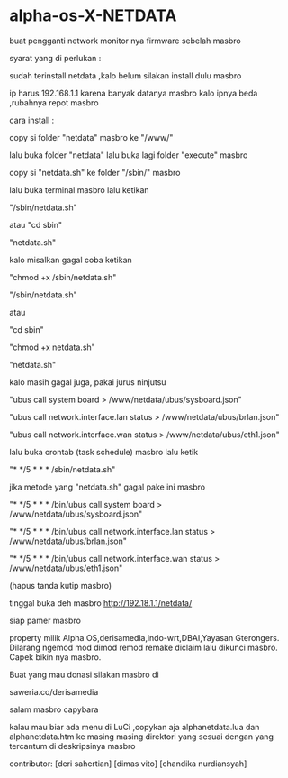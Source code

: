 # alpha-os-X-NETDATA
buat pengganti network monitor nya firmware sebelah masbro


syarat yang di perlukan :

sudah terinstall netdata ,kalo belum silakan install dulu masbro

ip harus 192.168.1.1 karena banyak datanya masbro kalo ipnya beda ,rubahnya repot masbro


cara install :

copy si folder "netdata" masbro ke "/www/"

lalu buka folder "netdata" lalu buka lagi folder "execute" masbro

copy si "netdata.sh" ke folder "/sbin/" masbro


lalu buka terminal masbro
lalu ketikan 

"/sbin/netdata.sh"

atau
"cd sbin"

"netdata.sh"

kalo misalkan gagal coba ketikan

"chmod +x /sbin/netdata.sh"

"/sbin/netdata.sh"

atau

"cd sbin"

"chmod +x netdata.sh"

"netdata.sh"

kalo masih gagal juga, pakai jurus ninjutsu

"ubus call system board > /www/netdata/ubus/sysboard.json"

"ubus call network.interface.lan status > /www/netdata/ubus/brlan.json"

"ubus call network.interface.wan status > /www/netdata/ubus/eth1.json"

lalu buka crontab (task schedule) masbro
lalu ketik 

"* */5 * * * /sbin/netdata.sh"

jika metode yang "netdata.sh" gagal pake ini masbro

"* */5 * * * /bin/ubus call system board > /www/netdata/ubus/sysboard.json"

"* */5 * * * /bin/ubus call network.interface.lan status > /www/netdata/ubus/brlan.json"

"* */5 * * * /bin/ubus call network.interface.wan status > /www/netdata/ubus/eth1.json"

(hapus tanda kutip masbro)

tinggal buka deh masbro 
http://192.18.1.1/netdata/

siap pamer masbro

property milik Alpha OS,derisamedia,indo-wrt,DBAI,Yayasan Gterongers.
Dilarang ngemod mod dimod remod remake diclaim lalu dikunci masbro. Capek bikin nya masbro.

Buat yang mau donasi silakan masbro
di 

saweria.co/derisamedia

salam masbro capybara

kalau mau biar ada menu di LuCi ,copykan aja alphanetdata.lua dan alphanetdata.htm ke masing masing direktori yang sesuai dengan yang tercantum di deskripsinya masbro

contributor:
[deri sahertian]
[dimas vito]
[chandika nurdiansyah]
